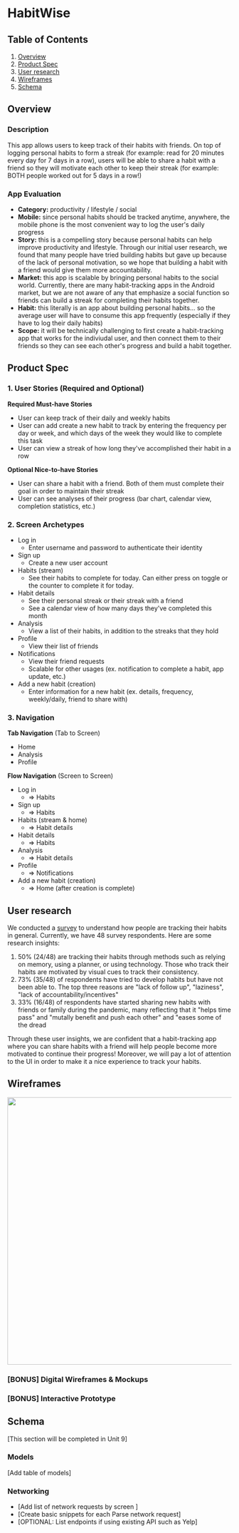 
# HabitWise

## Table of Contents
1. [Overview](#Overview)
1. [Product Spec](#Product-Spec)
1. [User research]()
4. [Wireframes](#Wireframes)
4. [Schema](#Schema)

## Overview
### Description
This app allows users to keep track of their habits with friends. On top of logging personal habits to form a streak (for example: read for 20 minutes every day for 7 days in a row), users will be able to share a habit with a friend so they will motivate each other to keep their streak (for example: BOTH people worked out for 5 days in a row!)

### App Evaluation
- **Category:** productivity / lifestyle / social 
- **Mobile:** since personal habits should be tracked anytime, anywhere, the mobile phone is the most convenient way to log the user's daily progress
- **Story:** this is a compelling story because personal habits can help improve productivity and lifestyle. Through our initial user research, we found that many people have tried building habits but gave up because of the lack of personal motivation, so we hope that building a habit with a friend would give them more accountability. 
- **Market:** this app is scalable by bringing personal habits to the social world. Currently, there are many habit-tracking apps in the Android market, but we are not aware of any that emphasize a social function so friends can build a streak for completing their habits together. 
- **Habit:** this literally is an app about building personal habits... so the average user will have to consume this app frequently (especially if they have to log their daily habits)
- **Scope:** it will be technically challenging to first create a habit-tracking app that works for the indiviudal user, and then connect them to their friends so they can see each other's progress and build a habit together. 

## Product Spec

### 1. User Stories (Required and Optional)

**Required Must-have Stories**
* User can keep track of their daily and weekly habits
* User can add create a new habit to track by entering the frequency per day or week, and which days of the week they would like to complete this task
* User can view a streak of how long they've accomplished their habit in a row


**Optional Nice-to-have Stories**

* User can share a habit with a friend. Both of them must complete their goal in order to maintain their streak
* User can see analyses of their progress (bar chart, calendar view, completion statistics, etc.)

### 2. Screen Archetypes

* Log in
   * Enter username and password to authenticate their identity
* Sign up
   * Create a new user account 
* Habits (stream)
   * See their habits to complete for today. Can either press on toggle or the counter to complete it for today. 
* Habit details
   * See their personal streak or their streak with a friend
   * See a calendar view of how many days they've completed this month
* Analysis
   * View a list of their habits, in addition to the streaks that they hold 
* Profile
   * View their list of friends
* Notifications
   * View their friend requests
   * Scalable for other usages (ex. notification to complete a habit, app update, etc.)
* Add a new habit (creation)
   * Enter information for a new habit (ex. details, frequency, weekly/daily, friend to share with)


### 3. Navigation

**Tab Navigation** (Tab to Screen)

* Home
* Analysis
* Profile

**Flow Navigation** (Screen to Screen)
* Log in
   * => Habits 
* Sign up
   * => Habits
* Habits (stream & home)
   * => Habit details
* Habit details
   * => Habits
* Analysis
   * => Habit details
* Profile
   * => Notifications
* Add a new habit (creation)
   * => Home (after creation is complete)

## User research
We conducted a [survey](https://docs.google.com/forms/d/e/1FAIpQLSeBJ-VV-j40B85zXIQJ910V9O0WU_ECB5QWDoe_l-kGmavPag/viewform) to understand how people are tracking their habits in general. Currently, we have 48 survey respondents. Here are some research insights: 

1. 50% (24/48) are tracking their habits through methods such as relying on memory, using a planner, or using technology. Those who track their habits are motivated by visual cues to track their consistency. 
2. 73% (35/48) of respondents have tried to develop habits but have not been able to. The top three reasons are "lack of follow up", "laziness", "lack of accountability/incentives"
3. 33% (16/48) of respondents have started sharing new habits with friends or family during the pandemic, many reflecting that it "helps time pass" and "mutally benefit and push each other" and "eases some of the dread

Through these user insights, we are confident that a habit-tracking app where you can share habits with a friend will help people become more motivated to continue their progress! Moreover, we will pay a lot of attention to the UI in order to make it a nice experience to track your habits. 

## Wireframes
<img src="https://github.com/habitwise/HabitWise/blob/main/wireframes.jpg" width=600>

### [BONUS] Digital Wireframes & Mockups

### [BONUS] Interactive Prototype

## Schema 
[This section will be completed in Unit 9]
### Models
[Add table of models]
### Networking
- [Add list of network requests by screen ]
- [Create basic snippets for each Parse network request]
- [OPTIONAL: List endpoints if using existing API such as Yelp]
